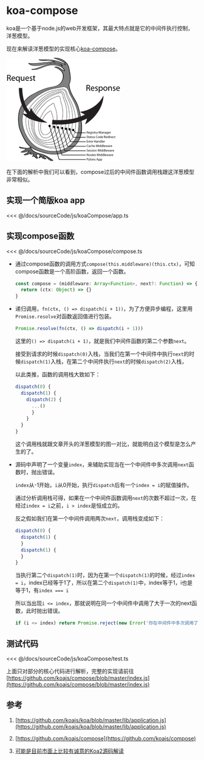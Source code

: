 # koa-compose

koa是一个基于node.js的web开发框架，其最大特点就是它的中间件执行控制，洋葱模型。

现在来解读洋葱模型的实现核心[koa-compose](https://github.com/koajs/compose)。

![koa-onion.png](./img/koa-onion.png)

在下面的解析中我们可以看到，compose过后的中间件函数调用栈跟这洋葱模型非常相似。

## 实现一个简版koa app

<<< @/docs/sourceCode/js/koaCompose/app.ts

## 实现compose函数

<<< @/docs/sourceCode/js/koaCompose/compose.ts

- 通过compose函数的调用方式`compose(this.middleware)(this.ctx)`，可知compose函数是一个高阶函数，返回一个函数。

  ```ts
  const compose = (middleware: Array<Function>, next?: Function) => {
    return (ctx: Object) => {}
  }
  ```

- 递归调用，`fn(ctx, () => dispatch(i + 1))`，为了方便异步编程，这里用`Promise.resolve`对函数返回值进行包装。

  ```ts
  Promise.resolve(fn(ctx, () => dispatch(i + 1)))
  ```

  这里的`() => dispatch(i + 1)`，就是我们中间件函数的第二个参数`next`。
  
  接受到请求的时候`dispatch(0)`入栈，当我们在第一个中间件中执行`next`的时候`dispatch(1)`入栈，在第二个中间件执行`next`的时候`dispatch(2)`入栈，

  以此类推，函数的调用栈大致如下：

  ```ts
  dispatch(0) {
    dispatch(1) {
      dispatch(2) {
        ...()
        }
      }
    }
  }
  ```

  这个调用栈就跟文章开头的洋葱模型的图一对比，就能明白这个模型是怎么产生的了。

- 源码中声明了一个变量`index`，来辅助实现当在一个中间件中多次调用`next`函数时，抛出错误。

  `index`从-1开始，`i`从0开始，执行`dispatch`后有一个`index = i`的赋值操作。
  
  通过分析调用栈可得，如果在一个中间件函数调用`next`的次数不超过一次，在经过`index = i`之前，`i > index`是恒成立的。

  反之假如我们在第一个中间件调用两次`next`，调用栈变成如下：

  ```ts
  dispatch(0) {
    dispatch(1) {
    }
    dispatch(1) {
    }
  }
  ```

  当执行第二个`dispatch(1)`时，因为在第一个`dispatch(1)`的时候，经过`index = i`，index已经等于1了，所以在第二个`dispatch(1)`中，index等于1，i也是等于1，有`index === i`

  所以当出现`i <= index`，那就说明在同一个中间件中调用了大于一次的next函数，此时抛出错误。

  ```ts
  if (i <= index) return Promise.reject(new Error('你在中间件中多次调用了next()'))
  ```

## 测试代码

<<< @/docs/sourceCode/js/koaCompose/test.ts

<sourceCode-koaCompose />

上面只对部分的核心代码进行解析，完整的实现请前往[https://github.com/koajs/compose/blob/master/index.js](https://github.com/koajs/compose/blob/master/index.js)

## 参考

1. [https://github.com/koajs/koa/blob/master/lib/application.js](https://github.com/koajs/koa/blob/master/lib/application.js)

2. [https://github.com/koajs/compose](https://github.com/koajs/compose)

3. [可能是目前市面上比较有诚意的Koa2源码解读](https://zhuanlan.zhihu.com/p/34797505)